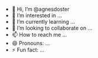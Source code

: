 - 👋 Hi, I’m @agnesdoster
- 👀 I’m interested in ...
- 🌱 I’m currently learning ...
- 💞️ I’m looking to collaborate on ...
- 📫 How to reach me ...
- 😄 Pronouns: ...
- ⚡ Fun fact: ...

<!---
agnesdoster/agnesdoster is a ✨ special ✨ repository because its `README.md` (this file) appears on your GitHub profile.
You can click the Preview link to take a look at your changes.
--->
